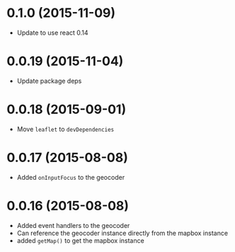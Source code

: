 # 0.1.0 (2015-11-09)

  * Update to use react 0.14

# 0.0.19 (2015-11-04)

  * Update package deps

# 0.0.18 (2015-09-01)

  * Move `leaflet` to `devDependencies`

# 0.0.17 (2015-08-08)

  * Added `onInputFocus` to the geocoder

# 0.0.16 (2015-08-08)

  * Added event handlers to the geocoder
  * Can reference the geocoder instance directly from the mapbox instance
  * added `getMap()` to get the mapbox instance
